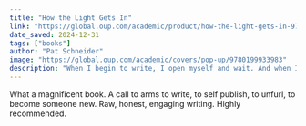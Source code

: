 ```yaml
---
title: "How the Light Gets In"
link: "https://global.oup.com/academic/product/how-the-light-gets-in-9780199933983"
date_saved: 2024-12-31
tags: ["books"]
author: "Pat Schneider"
image: "https://global.oup.com/academic/covers/pop-up/9780199933983"
description: "When I begin to write, I open myself and wait. And when I turn toward an inner spiritual awareness, I open myself and wait. With that insight, Pat Schneider invites readers to contemplate their lives and deepest questions through writing."
---
```


What a magnificent book. A call to arms to write, to self publish, to unfurl, to become someone new. Raw, honest, engaging writing. Highly recommended.